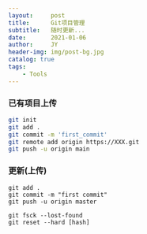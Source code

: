 ```yaml
---
layout:     post
title:      Git项目管理
subtitle:   随时更新...
date:       2021-01-06
author:     JY
header-img: img/post-bg.jpg
catalog: true
tags:
    - Tools
---
```


### 已有项目上传

```bash
git init
git add .
git commit -m 'first_commit'
git remote add origin https://XXX.git
git push -u origin main
```



### 更新(上传)

```
git add .
git commit -m "first commit"
git push -u origin master
```





```
git fsck --lost-found
git reset --hard [hash]
```

